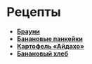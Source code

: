 # Рецепты

- [**Брауни**](brownie.md)
- [**Банановые панкейки**](banana.md)
- [**Картофель «Айдахо»**](potato.md)
- [**Банановый хлеб**](bread.md)
